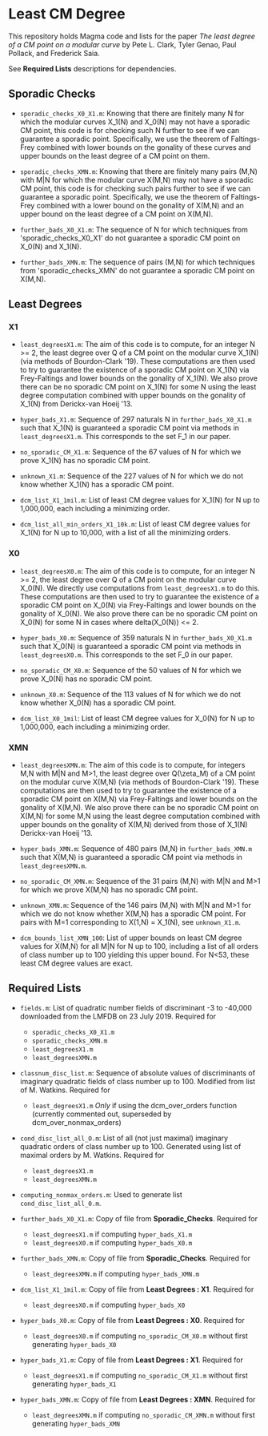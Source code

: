 # Least CM Degree

This repository holds Magma code and lists for the paper *The least degree of a CM point on a modular curve* by Pete L. Clark, Tyler Genao, Paul Pollack, and Frederick Saia. 

See **Required Lists** descriptions for dependencies. 

## Sporadic Checks

- `sporadic_checks_X0_X1.m`: Knowing that there are finitely many N for which the modular curves X_1(N) and X_0(N) may not have a sporadic CM point, this code is for checking such N further to see if we can guarantee a sporadic point. Specifically, we use the theorem of Faltings-Frey combined with lower bounds on the gonality of these curves and upper bounds on the least degree of a CM point on them. 

- `sporadic_checks_XMN.m`: Knowing that there are finitely many pairs (M,N) with M|N for which the modular curve X(M,N) may not have a sporadic CM point, this code is for checking such pairs further to see if we can guarantee a sporadic point. Specifically, we use the theorem of Faltings-Frey combined with a lower bound on the gonality of X(M,N) and an upper bound on the least degree of a CM point on X(M,N). 

- `further_bads_X0_X1.m`: The sequence of N for which techniques from 'sporadic_checks_X0_X1' do not guarantee a sporadic CM point on X_0(N) and X_1(N). 

- `further_bads_XMN.m`: The sequence of pairs (M,N) for which techniques from 'sporadic_checks_XMN' do not guarantee a sporadic CM point on X(M,N). 

## Least Degrees

### X1

- `least_degreesX1.m`: The aim of this code is to compute, for an integer N >= 2, the least degree over Q of a CM point on the modular curve X_1(N) (via methods of Bourdon-Clark '19). These computations are then used to try to guarantee the existence of a sporadic CM point on X_1(N) via Frey-Faltings and lower bounds on the gonality of X_1(N). We also prove there can be no sporadic CM point on X_1(N) for some N using the least degree computation combined with upper bounds on the gonality of X_1(N) from Derickx-van Hoeij '13. 

- `hyper_bads_X1.m`: Sequence of 297 naturals N in `further_bads_X0_X1.m` such that X_1(N) is guaranteed a sporadic CM point via methods in `least_degreesX1.m`. This corresponds to the set F_1 in our paper. 

- `no_sporadic_CM_X1.m`: Sequence of the 67 values of N for which we prove X_1(N) has no sporadic CM point. 

- `unknown_X1.m`: Sequence of the 227 values of N for which we do not know whether X_1(N) has a sporadic CM point. 

- `dcm_list_X1_1mil.m`: List of least CM degree values for X_1(N) for N up to 1,000,000, each including a minimizing order. 

- `dcm_list_all_min_orders_X1_10k.m`: List of least CM degree values for X_1(N) for N up to 10,000, with a list of all the minimizing orders.

### X0 

- `least_degreesX0.m`: The aim of this code is to compute, for an integer N >= 2, the least degree over Q of a CM point on the modular curve X_0(N). We directly use computations from `least_degreesX1.m` to do this. These computations are then used to try to guarantee the existence of a sporadic CM point on X_0(N) via Frey-Faltings and lower bounds on the gonality of X_0(N). We also prove there can be no sporadic CM point on X_0(N) for some N in cases where delta(X_0(N)) <= 2. 

- `hyper_bads_X0.m`: Sequence of 359 naturals N in `further_bads_X0_X1.m` such that X_0(N) is guaranteed a sporadic CM point via methods in `least_degreesX0.m`. This corresponds to the set F_0 in our paper.

- `no_sporadic_CM_X0.m`: Sequence of the 50 values of N for which we prove X_0(N) has no sporadic CM point. 

- `unknown_X0.m`: Sequence of the 113 values of N for which we do not know whether X_0(N) has a sporadic CM point. 

- `dcm_list_X0_1mil`: List of least CM degree values for X_0(N) for N up to 1,000,000, each including a minimizing order. 

### XMN

- `least_degreesXMN.m`: The aim of this code is to compute, for integers M,N with M|N and M>1, the least degree over Q(\zeta_M) of a CM point on the modular curve X(M,N) (via methods of Bourdon-Clark '19). These computations are then used to try to guarantee the existence of a sporadic CM point on X(M,N) via Frey-Faltings and lower bounds on the gonality of X(M,N). We also prove there can be no sporadic CM point on X(M,N) for some M,N using the least degree computation combined with upper bounds on the gonality of X(M,N) derived from those of X_1(N) Derickx-van Hoeij '13. 

- `hyper_bads_XMN.m`: Sequence of 480 pairs (M,N) in `further_bads_XMN.m` such that X(M,N) is guaranteed a sporadic CM point via methods in `least_degreesXMN.m`.

- `no_sporadic_CM_XMN.m`: Sequence of the 31 pairs (M,N) with M|N and M>1 for which we prove X(M,N) has no sporadic CM point. 

- `unknown_XMN.m`: Sequence of the 146 pairs (M,N) with M|N and M>1 for which we do not know whether X(M,N) has a sporadic CM point. For pairs with M=1 corresponding to X(1,N) = X_1(N), see `unknown_X1.m`. 

- `dcm_bounds_list_XMN_100`: List of upper bounds on least CM degree values for X(M,N) for all M|N for N up to 100, including a list of all orders of class number up to 100 yielding this upper bound. For N<53, these least CM degree values are exact. 

## Required Lists

- `fields.m`: List of quadratic number fields of discriminant -3 to -40,000 downloaded from the LMFDB on 23 July 2019. Required for  
  - `sporadic_checks_X0_X1.m`  
  - `sporadic_checks_XMN.m`  
  - `least_degreesX1.m`  
  - `least_degreesXMN.m`  
  
- `classnum_disc_list.m`: Sequence of absolute values of discriminants of imaginary quadratic fields of class number up to 100. Modified from list of M. Watkins. Required for  
  - `least_degreesX1.m` *Only* if using the dcm_over_orders function (currently commented out, superseded by dcm_over_nonmax_orders)

  
- `cond_disc_list_all_O.m`: List of all (not just maximal) imaginary quadratic orders of class number up to 100. Generated using list of maximal orders by M. Watkins. Required for  
  - `least_degreesX1.m`  
  - `least_degreesXMN.m` 

- `computing_nonmax_orders.m`: Used to generate list `cond_disc_list_all_0.m`.

- `further_bads_X0_X1.m`: Copy of file from **Sporadic_Checks**. Required for  
  - `least_degreesX1.m` if computing `hyper_bads_X1.m`  
  - `least_degreesX0.m` if computing `hyper_bads_X0.m`  
  

- `further_bads_XMN.m`: Copy of file from **Sporadic_Checks**. Required for  
  - `least_degreesXMN.m` if computing `hyper_bads_XMN.m`  


- `dcm_list_X1_1mil.m`: Copy of file from **Least Degrees : X1**. Required for   
  - `least_degreesX0.m` if computing `hyper_bads_X0`  

- `hyper_bads_X0.m`: Copy of file from **Least Degrees : X0**. Required for  
  - `least_degreesX0.m` if computing `no_sporadic_CM_X0.m` without first generating `hyper_bads_X0`  
  

- `hyper_bads_X1.m`: Copy of file from **Least Degrees : X1**. Required for  
  - `least_degreesX1.m` if computing `no_sporadic_CM_X1.m` without first generating `hyper_bads_X1`  
  

- `hyper_bads_XMN.m`: Copy of file from **Least Degrees : XMN**. Required for  
  - `least_degreesXMN.m` if computing `no_sporadic_CM_XMN.m` without first generating `hyper_bads_XMN`
